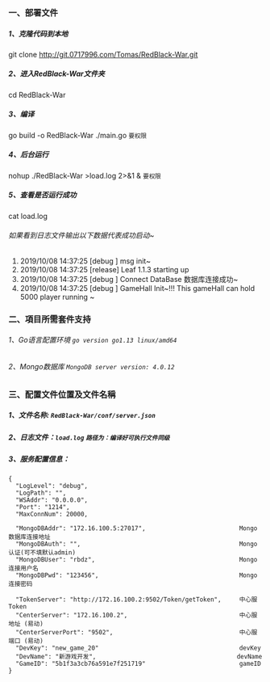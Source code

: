 
### **一、部署文件**
##### 1、克隆代码到本地
git clone http://git.0717996.com/Tomas/RedBlack-War.git

##### 2、进入RedBlack-War文件夹
cd RedBlack-War

##### 3、编译
go build -o RedBlack-War ./main.go  `要权限`

##### 4、后台运行
nohup ./RedBlack-War >load.log 2>&1 &  `要权限`

##### 5、查看是否运行成功
cat load.log

###### 如果看到日志文件输出以下数据代表成功启动~
1. 2019/10/08 14:37:25 [debug  ] msg init~
1. 2019/10/08 14:37:25 [release] Leaf 1.1.3 starting up
1. 2019/10/08 14:37:25 [debug  ] Connect DataBase 数据库连接成功~
1. 2019/10/08 14:37:25 [debug  ] GameHall Init~!!! This gameHall can hold 5000 player running ~


### **二、項目所需套件支持**
###### 1、Go语言配置环境   `go version go1.13 linux/amd64`
###### 2、Mongo数据库     `MongoDB server version: 4.0.12`


### **三、配置文件位置及文件名稱**
##### 1、文件名称: `RedBlack-War/conf/server.json`
##### 2、日志文件：`load.log`  `路径为：编译好可执行文件同级`
##### 3、服务配置信息：
```
{
  "LogLevel": "debug",
  "LogPath": "",
  "WSAddr": "0.0.0.0",
  "Port": "1214",
  "MaxConnNum": 20000,
    
  "MongoDBAddr": "172.16.100.5:27017",                          Mongo数据库连接地址
  "MongoDBAuth": "",                                            Mongo认证(可不填默认admin)
  "MongoDBUser": "rbdz",                                        Mongo连接用户名
  "MongoDBPwd": "123456",                                       Mongo连接密码

  "TokenServer": "http://172.16.100.2:9502/Token/getToken",     中心服Token
  "CenterServer": "172.16.100.2",                               中心服地址 (易动)
  "CenterServerPort": "9502",                                   中心服端口 (易动)
  "DevKey": "new_game_20"                                       devKey
  "DevName": "新游戏开发",                                       devName
  "GameID": "5b1f3a3cb76a591e7f251719"                          gameID
}
```

